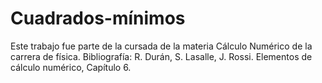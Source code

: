 # Cuadrados-mínimos
Este trabajo fue parte de la cursada de la materia Cálculo Numérico de la carrera de física.
Bibliografía: R. Durán, S. Lasalle, J. Rossi. Elementos de cálculo numérico, Capítulo 6.
